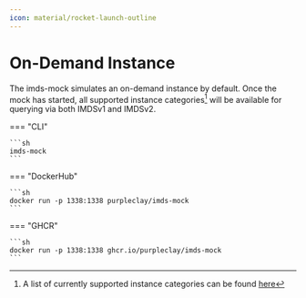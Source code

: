 ```yaml
---
icon: material/rocket-launch-outline
---
```


# On-Demand Instance

The imds-mock simulates an on-demand instance by default. Once the mock has started, all supported instance categories[^1] will be available for querying via both IMDSv1 and IMDSv2.

=== "CLI"

    ```sh
    imds-mock
    ```

=== "DockerHub"

    ```sh
    docker run -p 1338:1338 purpleclay/imds-mock
    ```

=== "GHCR"

    ```sh
    docker run -p 1338:1338 ghcr.io/purpleclay/imds-mock
    ```

[^1]: A list of currently supported instance categories can be found [here](../reference/instance-metadata.md)
